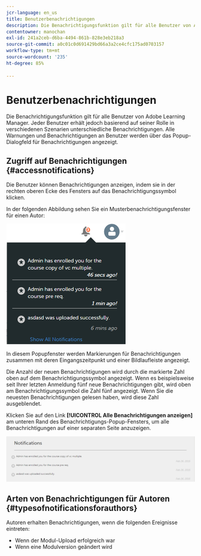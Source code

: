 ```yaml
---
jcr-language: en_us
title: Benutzerbenachrichtigungen
description: Die Benachrichtigungsfunktion gilt für alle Benutzer von Adobe Learning Manager. Jeder Benutzer erhält jedoch basierend auf seiner Rolle in verschiedenen Szenarien unterschiedliche Benachrichtigungen. Alle Warnungen und Benachrichtigungen an Benutzer werden über das Popup-Dialogfeld für Benachrichtigungen angezeigt.
contentowner: manochan
exl-id: 241a2ceb-d6ba-4494-861b-828e3eb218a3
source-git-commit: a0c01c0d691429bd66a3a2ce4cfc175ad0703157
workflow-type: tm+mt
source-wordcount: '235'
ht-degree: 85%

---
```


# Benutzerbenachrichtigungen

Die Benachrichtigungsfunktion gilt für alle Benutzer von Adobe Learning Manager. Jeder Benutzer erhält jedoch basierend auf seiner Rolle in verschiedenen Szenarien unterschiedliche Benachrichtigungen. Alle Warnungen und Benachrichtigungen an Benutzer werden über das Popup-Dialogfeld für Benachrichtigungen angezeigt.

## Zugriff auf Benachrichtigungen {#accessnotifications}

Die Benutzer können Benachrichtigungen anzeigen, indem sie in der rechten oberen Ecke des Fensters auf das Benachrichtigungssymbol klicken.

In der folgenden Abbildung sehen Sie ein Musterbenachrichtigungsfenster für einen Autor:

![](assets/author-notifications.png)

In diesem Popupfenster werden Markierungen für Benachrichtigungen zusammen mit deren Eingangszeitpunkt und einer Bildlaufleiste angezeigt.

Die Anzahl der neuen Benachrichtigungen wird durch die markierte Zahl oben auf dem Benachrichtigungssymbol angezeigt. Wenn es beispielsweise seit Ihrer letzten Anmeldung fünf neue Benachrichtigungen gibt, wird oben am Benachrichtigungssymbol die Zahl fünf angezeigt. Wenn Sie die neuesten Benachrichtigungen gelesen haben, wird diese Zahl ausgeblendet.

Klicken Sie auf den Link **[!UICONTROL Alle Benachrichtigungen anzeigen]** am unteren Rand des Benachrichtigungs-Popup-Fensters, um alle Benachrichtigungen auf einer separaten Seite anzuzeigen.

![](assets/author-notifications-page.png)

## Arten von Benachrichtigungen für Autoren {#typesofnotificationsforauthors}

Autoren erhalten Benachrichtigungen, wenn die folgenden Ereignisse eintreten:

* Wenn der Modul-Upload erfolgreich war
* Wenn eine Modulversion geändert wird
